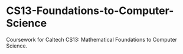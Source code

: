 # CS13-Foundations-to-Computer-Science
Coursework for Caltech CS13: Mathematical Foundations to Computer Science.
